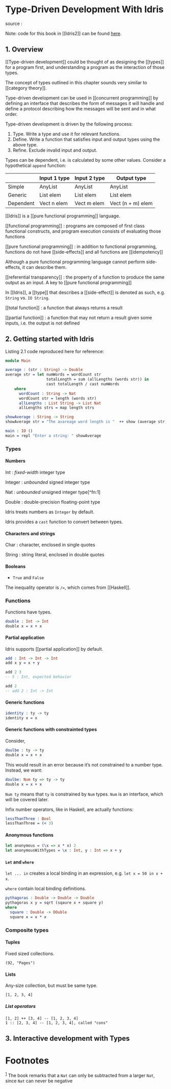 # Type-Driven Development With Idris

source
: 

Note: code for this book in [[Idris2]] can be found [here](https://github.com/edwinb/Idris2/tree/master/tests/typedd-book).


## 1. Overview

[[Type-driven development]] could be thought of as designing the [[types]] for a program first, and understanding a program as the interaction of those types.

The concept of types outlined in this chapter sounds very similar to [[category theory]].

Type-driven development can be used in [[concurrent programming]] by defining an interface that describes the form of messages it will handle and define a protocol describing how the messages will be sent and in what order.

Type-driven development is driven by the following process:

1.  Type. Write a type and use it for relevant functions.
2.  Define. Write a function that satisfies input and output types using the above type.
3.  Refine. Exclude invalid input and output.

Types can be dependent, i.e. is calculated by some other values. Consider a hypothetical `append` function:

|           | Input 1 type | Input 2 type | Output type       |
|-----------|--------------|--------------|-------------------|
| Simple    | AnyList      | AnyList      | AnyList           |
| Generic   | List elem    | List elem    | List elem         |
| Dependent | Vect n elem  | Vect m elem  | Vect (n + m) elem |

[[Idris]] is a [[pure functional programming]] language.

[[functional programming]]
: programs are composed of first class functional constructs, and program execution consists of evaluating those functions

[[pure functional programming]]
: in addition to functional programming, functions do not have [[side-effects]] and all functions are [[idempotency]]

Although a pure functional programming language cannot perform side-effects, it can describe them.

[[referential transparency]]
: the property of a function to produce the same output as an input. A key to [[pure functional programming]]

In [[Idris]], a [[type]] that describes a [[side-effect]] is denoted as such, e.g. `String` vs. `IO String`.

[[total function]]
: a function that always returns a result

[[partial function]]
: a function that may not return a result given some inputs, i.e. the output is not defined


## 2. Getting started with Idris

Listing 2.1 code reproduced here for reference:

```idris
module Main

average : (str : String) -> Double
average str = let numWords = wordCount str
                  totalLength = sum (allLengths (words str)) in
                  cast totalLength / cast numWords
    where
      wordCount : String -> Nat
      wordCount str = length (words str)
      allLengths : List String -> List Nat
      allLengths strs = map length strs

showAverage : String -> String
showAverage str = "The avareage word length is "  ++ show (average str) ++ "\n"

main : IO ()
main = repl "Enter a string: " showAverage
```


### Types


#### Numbers

Int
: _fixed-width_ integer type

Integer
: _unbounded_ signed integer type

Nat
: _unbounded_ unsigned integer type[^fn:1]

Double
: double-precision floating-point type

Idris treats numbers as `Integer` by default.

Idris provides a `cast` function to convert between types.


#### Characters and strings

Char
: character, enclosed in single quotes

String
: string literal, enclosed in double quotes


#### Booleans

-   `True` and `False`

The inequality operator is `/=`, which comes from [[Haskell]].


### Functions

Functions have types.

```idris
double : Int -> Int
double x = x + x
```


#### Partial application

Idris supports [[partial application]] by default.

```idris
add : Int -> Int -> Int
add x y = x + y

add 2 3
-- 5 : Int, expected behavior

add 2
-- add 2 : Int -> Int
```


#### Generic functions

```idris
identity : ty -> ty
identity x = x
```


#### Generic functions with constrainted types

Consider,

```idris
doulbe : ty -> ty
double x = x + x
```

This would result in an error because it&rsquo;s not constrained to a number type. Instead, we want:

```idris
doulbe: Num ty => ty -> ty
double x = x + x
```

`Num ty` means that `ty` is constrained by `Num` types. `Num` is an interface, which will be covered later.

Infix number operators, like in Haskell, are actually functions:

```idris
lessThanThree : Bool
lessThanThree = (< 3)
```


#### Anonymous functions

```idris
let anonymous = (\x => x * x) 2
let anonymousWithTypes = \x : Int, y : Int => x + y
```


#### `Let` and `where`

`let ... in` creates a local binding in an expression, e.g. `let x = 50 in x + x`.

`where` contain local binding definitions.

```idris
pythagoras : Double -> Double -> Double
pythagoras x y = sqrt (sqaure x + square y)
where
  square : Double -> DOuble
  square x = x * x
```


### Composite types


#### Tuples

Fixed sized collections.

```nil
(92, "Pages")
```


#### Lists

Any-size collection, but must be same type.

```nil
[1, 2, 3, 4]
```


##### List operators

```nil
[1, 2] ++ [3, 4] -- [1, 2, 3, 4]
1 :: [2, 3, 4] -- [1, 2, 3, 4], called "cons"
```


## 3. Interactive development with Types


# Footnotes

<sup><a id="fn.1" href="#fnr.1">1</a></sup> The book remarks that a `Nat` can only be subtracted from a larger `Nat`, since `Nat` can never be negative
